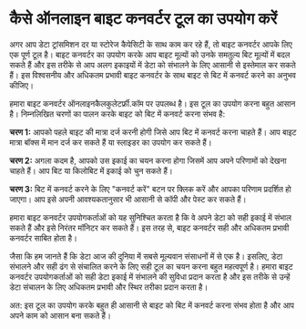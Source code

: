 कैसे ऑनलाइन बाइट कनवर्टर टूल का उपयोग करें
==========================================

अगर आप डेटा ट्रांसमिशन दर या स्टोरेज कैपेसिटी के साथ काम कर रहे हैं, तो बाइट कनवर्टर आपके लिए एक पूर्ण टूल है। बाइट कनवर्टर का उपयोग करके आप बाइट मूल्यों को उनके समतुल्य बिट मूल्यों में बदल सकते हैं और इस तरीके से आप अलग इकाइयों में डेटा को संभालने के लिए आसानी से इस्तेमाल कर सकते हैं। इस विश्वसनीय और अधिकतम प्रभावी बाइट कनवर्टर के साथ बाइट से बिट में कनवर्ट करने का अनुभव कीजिए।

हमारा बाइट कनवर्टर ऑनलाइनकैलकुलेटर्फ्री.कॉम पर उपलब्ध है। इस टूल का उपयोग करना बहुत आसान है। निम्नलिखित चरणों का पालन करके बाइट को बिट में कनवर्ट करना संभव है:

 **चरण 1:**  आपको पहले बाइट की मात्रा दर्ज करनी होगी जिसे आप बिट में कनवर्ट करना चाहते हैं। आप बाइट मात्रा बॉक्स में मान दर्ज कर सकते हैं या स्लाइडर का उपयोग कर सकते हैं।

 **चरण 2:**  अगला कदम है, आपको उस इकाई का चयन करना होगा जिसमें आप अपने परिणामों को देखना चाहते हैं। आप बिट या किलोबिट में इकाई को चुन सकते हैं।

 **चरण 3:**  बिट में कनवर्ट करने के लिए "कनवर्ट करें" बटन पर क्लिक करें और आपका परिणाम प्रदर्शित हो जाएगा। आप इसे अपनी आवश्यकतानुसार भी आसानी से कॉपी और पेस्ट कर सकते हैं।

हमारा बाइट कनवर्टर उपयोगकर्ताओं को यह सुनिश्चित करता है कि वे अपने डेटा को सही इकाई में संभाल सकते हैं और इसे निरंतर मॉनिटर कर सकते हैं। इस तरह से, बाइट कनवर्टर सही और अधिकतम प्रभावी कनवर्टर साबित होता है।

जैसा कि हम जानते हैं कि डेटा आज की दुनिया में सबसे मूल्यवान संसाधनों में से एक है। इसलिए, डेटा संभालने और सही ढंग से संचालित करने के लिए सही टूल का चयन करना बहुत महत्वपूर्ण है। हमारा बाइट कनवर्टर उपयोगकर्ताओं को सही डेटा इकाई में संभालने की सुविधा प्रदान करता है और इस तरीके से उन्हें डेटा संचालन के लिए अधिकतम प्रभावी और स्थिर तरीका प्रदान करता है।

अत: इस टूल का उपयोग करके बहुत ही आसानी से बाइट को बिट में कनवर्ट करना संभव होता है और आप अपने काम को आसान बना सकते हैं।